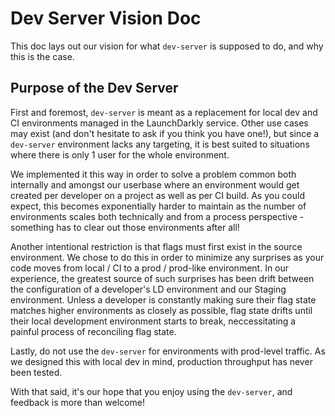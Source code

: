 # Dev Server Vision Doc

This doc lays out our vision for what `dev-server` is supposed to do, and why this is the case.

## Purpose of the Dev Server

First and foremost, `dev-server` is meant as a replacement for local dev and CI environments managed in the LaunchDarkly service. Other use cases may exist (and don't hesitate to ask if you think you have one!), but since a `dev-server` environment lacks any targeting, it is best suited to situations where there is only 1 user for the whole environment.

We implemented it this way in order to solve a problem common both internally and amongst our userbase where an environment would get created per developer on a project as well as per CI build. As you could expect, this becomes exponentially harder to maintain as the number of environments scales both technically and from a process perspective - something has to clear out those environments after all!

Another intentional restriction is that flags must first exist in the source environment. We chose to do this in order to minimize any surprises as your code moves from local / CI to a prod / prod-like environment. In our experience, the greatest source of such surprises has been drift between the configuration of a developer's LD environment and our Staging environment. Unless a developer is constantly making sure their flag state matches higher environments as closely as possible, flag state drifts until their local development environment starts to break, neccessitating a painful process of reconciling flag state.

Lastly, do not use the `dev-server` for environments with prod-level traffic. As we designed this with local dev in mind, production throughput has never been tested.

With that said, it's our hope that you enjoy using the `dev-server`, and feedback is more than welcome!
